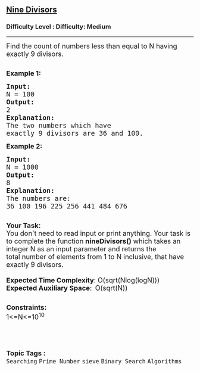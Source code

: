 <h2><a href="https://www.geeksforgeeks.org/problems/nine-divisors3751/1?page=1&difficulty=Medium&status=unsolved&sortBy=submissions">Nine Divisors</a></h2><h3>Difficulty Level : Difficulty: Medium</h3><hr><div class="problems_problem_content__Xm_eO"><p><span style="font-size:18px">Find the count of numbers less than equal to N having exactly 9 divisors.</span><br>
&nbsp;</p>

<p><strong><span style="font-size:18px">Example 1:</span></strong></p>

<pre><strong><span style="font-size:18px">Input:
</span></strong><span style="font-size:18px">N = 100</span><strong><span style="font-size:18px">
Output:</span><span style="font-size:18px">
</span></strong><span style="font-size:18px">2</span><strong><span style="font-size:18px">
Explanation:
</span></strong><span style="font-size:18px">The two numbers which have 
exactly 9 divisors are 36 and 100.</span></pre>

<p><strong><span style="font-size:18px">Example 2:</span></strong></p>

<pre><strong><span style="font-size:18px">Input:
</span></strong><span style="font-size:18px">N = 1000</span><strong><span style="font-size:18px">
Output:
</span></strong><span style="font-size:18px">8 </span><strong><span style="font-size:18px">
Explanation:
</span></strong><span style="font-size:18px">The numbers are:
36 100 196 225 256 441 484 676</span></pre>

<p><br>
<span style="font-size:18px"><strong>Your Task:&nbsp;&nbsp;</strong><br>
You don't need to read input or print anything. Your task is to complete the function&nbsp;<strong>nineDivisors()</strong>&nbsp;which takes an integer N&nbsp;as an&nbsp;input&nbsp;parameter and returns the total&nbsp;number of elements from 1 to N inclusive, that have exactly 9 divisors.<br>
<br>
<strong>Expected Time Complexity</strong>:&nbsp;O(sqrt(Nlog(logN)))</span><br>
<span style="font-size:18px"><strong>Expected Auxiliary Space</strong>:&nbsp;</span>&nbsp;<span style="font-size:18px">O(sqrt(N))</span><br>
&nbsp;</p>

<p><span style="font-size:18px"><strong>Constraints:</strong><br>
1&lt;=N&lt;=10<sup>10</sup></span></p>

<p>&nbsp;</p>
</div><br><p><span style=font-size:18px><strong>Topic Tags : </strong><br><code>Searching</code>&nbsp;<code>Prime Number</code>&nbsp;<code>sieve</code>&nbsp;<code>Binary Search</code>&nbsp;<code>Algorithms</code>&nbsp;